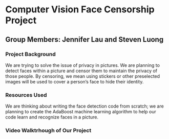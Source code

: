 # Computer Vision Face Censorship Project
## Group Members: Jennifer Lau and Steven Luong
### Project Background
We are trying to solve the issue of privacy in pictures. We are planning to detect faces within a picture and censor them to maintain the privacy of those people. By censoring, we mean using stickers or other preselected images will be used to cover a person’s face to hide their identity.

### Resources Used
We are thinking about writing the face detection code from scratch; we are planning to create the AdaBoost machine learning algorithm to help our code learn and recognize faces in a picture.

### Video Walktrhough of Our Project